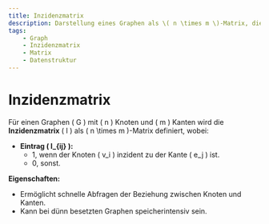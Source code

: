 ```yaml
---
title: Inzidenzmatrix
description: Darstellung eines Graphen als \( n \times m \)-Matrix, die die Inzidenz (Knoten-Kanten-Beziehung) abbildet.
tags:
    - Graph
    - Inzidenzmatrix
    - Matrix
    - Datenstruktur
---
```


# Inzidenzmatrix

Für einen Graphen \( G \) mit \( n \) Knoten und \( m \) Kanten wird die **Inzidenzmatrix** \( I \) als \( n \times m \)-Matrix definiert, wobei:
- **Eintrag \( I_{ij} \):**  
  - 1, wenn der Knoten \( v_i \) inzident zu der Kante \( e_j \) ist.
  - 0, sonst.

**Eigenschaften:**
- Ermöglicht schnelle Abfragen der Beziehung zwischen Knoten und Kanten.
- Kann bei dünn besetzten Graphen speicherintensiv sein.
